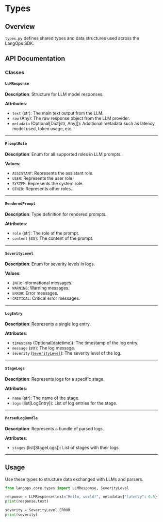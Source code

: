 # Types

## Overview

`types.py` defines shared types and data structures used across the LangOps SDK.

## API Documentation

### Classes

#### `LLMResponse`

**Description**: Structure for LLM model responses.

**Attributes**:

- `text` (str): The main text output from the LLM.
- `raw` (Any): The raw response object from the LLM provider.
- `metadata` (Optional[Dict[str, Any]]): Additional metadata such as latency, model used, token usage, etc.

---

#### `PromptRole`

**Description**: Enum for all supported roles in LLM prompts.

**Values**:

- `ASSISTANT`: Represents the assistant role.
- `USER`: Represents the user role.
- `SYSTEM`: Represents the system role.
- `OTHER`: Represents other roles.

---

#### `RenderedPrompt`

**Description**: Type definition for rendered prompts.

**Attributes**:

- `role` (str): The role of the prompt.
- `content` (str): The content of the prompt.

---

#### `SeverityLevel`

**Description**: Enum for severity levels in logs.

**Values**:

- `INFO`: Informational messages.
- `WARNING`: Warning messages.
- `ERROR`: Error messages.
- `CRITICAL`: Critical error messages.

---

#### `LogEntry`

**Description**: Represents a single log entry.

**Attributes**:

- `timestamp` (Optional[datetime]): The timestamp of the log entry.
- `message` (str): The log message.
- `severity` ([`SeverityLevel`](types.md#severitylevel)): The severity level of the log.

---

#### `StageLogs`

**Description**: Represents logs for a specific stage.

**Attributes**:

- `name` (str): The name of the stage.
- `logs` (list[LogEntry]): List of log entries for the stage.

---

#### `ParsedLogBundle`

**Description**: Represents a bundle of parsed logs.

**Attributes**:

- `stages` (list[StageLogs]): List of stages with their logs.

---

## Usage

Use these types to structure data exchanged with LLMs and parsers.

```python
from langops.core.types import LLMResponse, SeverityLevel

response = LLMResponse(text="Hello, world!", metadata={"latency": 0.5})
print(response.text)

severity = SeverityLevel.ERROR
print(severity)
```
